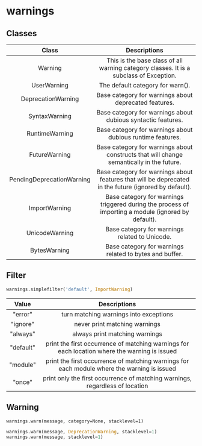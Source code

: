# warnings


## Classes

| Class | Descriptions |
| :---: | :----------: |
| Warning	| This is the base class of all warning category classes. It is a subclass of Exception. |
| UserWarning	| The default category for warn(). |
| DeprecationWarning	| Base category for warnings about deprecated features. |
| SyntaxWarning	| Base category for warnings about dubious syntactic features. |
| RuntimeWarning	| Base category for warnings about dubious runtime features. |
| FutureWarning	| Base category for warnings about constructs that will change semantically in the future. |
| PendingDeprecationWarning	| Base category for warnings about features that will be deprecated in the future (ignored by default). |
| ImportWarning	| Base category for warnings triggered during the process of importing a module (ignored by default). |
| UnicodeWarning	| Base category for warnings related to Unicode. |
| BytesWarning	| Base category for warnings related to bytes and buffer. |

## Filter

```py
warnings.simplefilter('default', ImportWarning)
```

| Value | Descriptions |
| :---: | :----------: |
| "error" | turn matching warnings into exceptions |
| "ignore" | never print matching warnings |
| "always" | always print matching warnings |
| "default" | print the first occurrence of matching warnings for each location where the warning is issued |
| "module" | print the first occurrence of matching warnings for each module where the warning is issued |
| "once" | print only the first occurrence of matching warnings, regardless of location |

## Warning

`warnings.warn(message, category=None, stacklevel=1)`
```py
warnings.warn(message, DeprecationWarning, stacklevel=1)
warnings.warn(message, stacklevel=1)
```
